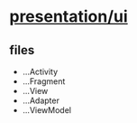 # [presentation/ui](../readme.md)

## files

- ...Activity
- ...Fragment
- ...View
- ...Adapter
- ...ViewModel
